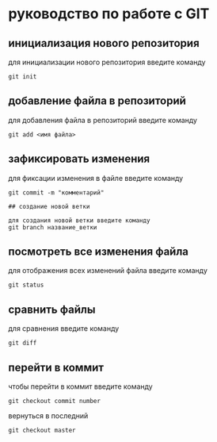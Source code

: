 # руководство по работе с GIT

## инициализация нового репозитория

для инициализации нового репозитория введите команду
```
git init
```

## добавление файла в репозиторий

для добавления файла в репозиторий введите команду
```
git add <имя файла>
```
## зафиксировать изменения

для фиксации изменения в файле введите команду 
```
git commit -m "комментарий"

## создание новой ветки

для создания новой ветки введите команду 
git branch название_ветки

```
## посмотреть все изменения файла
для отображения всех изменений файла введите команду
```
git status
```
## сравнить файлы 
для сравнения введите команду
```
git diff
```
## перейти в коммит
чтобы перейти в коммит введите команду
```
git checkout commit number
```
вернуться в последний
```
git checkout master
```
